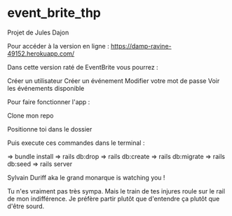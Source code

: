 # event_brite_thp

Projet de Jules Dajon 

Pour accéder à la version en ligne :
https://damp-ravine-49152.herokuapp.com/

Dans cette version raté de EventBrite vous pourrez :

Créer un utilisateur
Créer un événement
Modifier votre mot de passe 
Voir les événements disponible


Pour faire fonctionner l'app :

 Clone mon repo

 Positionne toi dans le dossier 

 Puis execute ces commandes dans le terminal :


=> bundle install
=> rails db:drop
=> rails db:create
=> rails db:migrate
=> rails db:seed
=> rails server

Sylvain Duriff aka le grand monarque is watching you !


Tu n'es vraiment pas très sympa. Mais le train de tes injures roule sur le rail de mon indifférence. Je préfère partir plutôt que d'entendre ça plutôt que d'être sourd.